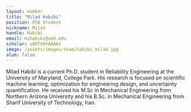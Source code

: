 ```yaml
---
layout: member
title: "Milad Habibi"
position: PhD Student
nickname: Milad
handle: Habibi
email: mihabibi@umd.edu
scholar: v0OTVHYAAAAJ
image: /assets/images/team/habibi_milad.jpg
alum: false
---
```

Milad Habibi is a current Ph.D. student in Reliability Engineering at the University of Maryland, College Park. His research is focused on scientific machine learning, optimization for engineering design, and uncertainty quantification. He received his M.Sc in Mechanical Engineering from Northern Arizona University and his B.Sc. in Mechanical Engineering from Sharif University of Technology, Iran.


